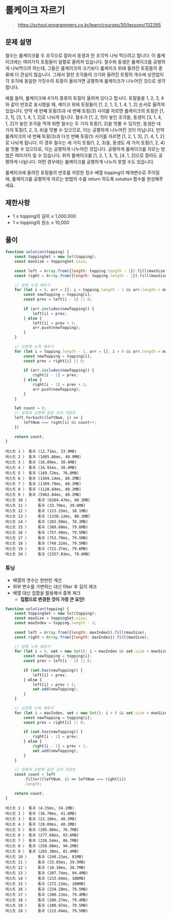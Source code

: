 # 롤케이크 자르기
> https://school.programmers.co.kr/learn/courses/30/lessons/132265

## 문제 설명
철수는 롤케이크를 두 조각으로 잘라서 동생과 한 조각씩 나눠 먹으려고 합니다. 이 롤케이크에는 여러가지 토핑들이 일렬로 올려져 있습니다. 철수와 동생은 롤케이크를 공평하게 나눠먹으려 하는데, 그들은 롤케이크의 크기보다 롤케이크 위에 올려진 토핑들의 종류에 더 관심이 많습니다. 그래서 잘린 조각들의 크기와 올려진 토핑의 개수에 상관없이 각 조각에 동일한 가짓수의 토핑이 올라가면 공평하게 롤케이크가 나누어진 것으로 생각합니다.

예를 들어, 롤케이크에 4가지 종류의 토핑이 올려져 있다고 합시다. 토핑들을 1, 2, 3, 4와 같이 번호로 표시했을 때, 케이크 위에 토핑들이 [1, 2, 1, 3, 1, 4, 1, 2] 순서로 올려져 있습니다. 만약 세 번째 토핑(1)과 네 번째 토핑(3) 사이를 자르면 롤케이크의 토핑은 [1, 2, 1], [3, 1, 4, 1, 2]로 나뉘게 됩니다. 철수가 [1, 2, 1]이 놓인 조각을, 동생이 [3, 1, 4, 1, 2]가 놓인 조각을 먹게 되면 철수는 두 가지 토핑(1, 2)을 맛볼 수 있지만, 동생은 네 가지 토핑(1, 2, 3, 4)을 맛볼 수 있으므로, 이는 공평하게 나누어진 것이 아닙니다. 만약 롤케이크의 네 번째 토핑(3)과 다섯 번째 토핑(1) 사이를 자르면 [1, 2, 1, 3], [1, 4, 1, 2]로 나뉘게 됩니다. 이 경우 철수는 세 가지 토핑(1, 2, 3)을, 동생도 세 가지 토핑(1, 2, 4)을 맛볼 수 있으므로, 이는 공평하게 나누어진 것입니다. 공평하게 롤케이크를 자르는 방법은 여러가지 일 수 있습니다. 위의 롤케이크를 [1, 2, 1, 3, 1], [4, 1, 2]으로 잘라도 공평하게 나뉩니다. 어떤 경우에는 롤케이크를 공평하게 나누지 못할 수도 있습니다.

롤케이크에 올려진 토핑들의 번호를 저장한 정수 배열 topping이 매개변수로 주어질 때, 롤케이크를 공평하게 자르는 방법의 수를 return 하도록 solution 함수를 완성해주세요.

## 제한사항
- 1 ≤ topping의 길이 ≤ 1,000,000
- 1 ≤ topping의 원소 ≤ 10,000

## 풀이
```js
function solution(topping) {
    const toppingSet = new Set(topping);
    const maxSize = toppingSet.size;
    
    const left = Array.from({length: topping.length - 1}).fill(maxSize);
    const right = Array.from({length: topping.length - 1}).fill(maxSize);
    
    // 왼쪽 누적 채우기
    for (let i = 0, arr = []; i < topping.length - 1 && arr.length < maxSize; i++) {
        const newTopping = topping[i];
        const prev = left[i - 1] || 0;
        
        if (arr.includes(newTopping)) {
            left[i] = prev;
        } else {
            left[i] = prev + 1;
            arr.push(newTopping);
        }
    }
    
    // 오른쪽 누적 채우기
    for (let i = topping.length - 1, arr = []; i > 0 && arr.length < maxSize; i--) {
        const newTopping = topping[i];
        const prev = right[i] || 0;
        
        if (arr.includes(newTopping)) {
            right[i - 1] = prev;
        } else {
            right[i - 1] = prev + 1;
            arr.push(newTopping);
        }
    }
    
    let count = 0;
    // 왼쪽과 오른쪽 같은 숫자 카운트
    left.forEach((leftNum, i) => {
        leftNum === right[i] && count++;
    })
    
    return count;
}
```

```
테스트 1 〉	통과 (12.71ms, 33.9MB)
테스트 2 〉	통과 (1085.86ms, 40.9MB)
테스트 3 〉	통과 (16.89ms, 38.4MB)
테스트 4 〉	통과 (16.91ms, 38.4MB)
테스트 5 〉	통과 (169.72ms, 76.8MB)
테스트 6 〉	통과 (1569.14ms, 80.2MB)
테스트 7 〉	통과 (1389.79ms, 80.2MB)
테스트 8 〉	통과 (1128.84ms, 80.2MB)
테스트 9 〉	통과 (5982.84ms, 80.2MB)
테스트 10 〉	통과 (6204.47ms, 80.1MB)
테스트 11 〉	통과 (33.79ms, 39.6MB)
테스트 12 〉	통과 (123.15ms, 38.1MB)
테스트 13 〉	통과 (1338.12ms, 80.1MB)
테스트 14 〉	통과 (203.50ms, 78.3MB)
테스트 15 〉	통과 (388.80ms, 79.6MB)
테스트 16 〉	통과 (757.99ms, 79.5MB)
테스트 17 〉	통과 (753.79ms, 79.5MB)
테스트 18 〉	통과 (748.32ms, 79.5MB)
테스트 19 〉	통과 (721.37ms, 79.6MB)
테스트 20 〉	통과 (2357.03ms, 79.6MB)
```

### 튜닝
- 배열의 갯수는 한번만 계산
- 외부 변수를 가변하는 대신 filter 후 길이 체크
- 배열 대신 집합을 활용해서 중복 체크
  - **집합으로 변경한 것이 가장 큰 요인!**

```js
function solution(topping) {
    const toppingSet = new Set(topping);
    const maxSize = toppingSet.size;
    const maxIndex = topping.length - 1;
    
    const left = Array.from({length: maxIndex}).fill(maxSize);
    const right = Array.from({length: maxIndex}).fill(maxSize);
    
    // 왼쪽 누적 채우기
    for (let i = 0, set = new Set(); i < maxIndex && set.size < maxSize; i++) {
        const newTopping = topping[i];
        const prev = left[i - 1] || 0;
        
        if (set.has(newTopping)) {
            left[i] = prev;
        } else {
            left[i] = prev + 1;
            set.add(newTopping);
        }
    }
    
    // 오른쪽 누적 채우기
    for (let i = maxIndex, set = new Set(); i > 0 && set.size < maxSize; i--) {
        const newTopping = topping[i];
        const prev = right[i] || 0;
        
        if (set.has(newTopping)) {
            right[i - 1] = prev;
        } else {
            right[i - 1] = prev + 1;
            set.add(newTopping);
        }
    }
    
    // 왼쪽과 오른쪽 같은 숫자 카운트
    const count = left
        .filter((leftNum, i) => leftNum === right[i])
        .length;
    
    return count;
}
```
```
테스트 1 〉	통과 (4.35ms, 34.1MB)
테스트 2 〉	통과 (36.70ms, 41.6MB)
테스트 3 〉	통과 (21.10ms, 40.2MB)
테스트 4 〉	통과 (20.09ms, 40.1MB)
테스트 5 〉	통과 (205.80ms, 76.7MB)
테스트 6 〉	통과 (277.68ms, 83.6MB)
테스트 7 〉	통과 (226.54ms, 86.7MB)
테스트 8 〉	통과 (258.60ms, 94.2MB)
테스트 9 〉	통과 (265.30ms, 81.4MB)
테스트 10 〉	통과 (240.21ms, 81MB)
테스트 11 〉	통과 (33.03ms, 39.5MB)
테스트 12 〉	통과 (10.18ms, 38.7MB)
테스트 13 〉	통과 (207.74ms, 94.4MB)
테스트 14 〉	통과 (233.84ms, 108MB)
테스트 15 〉	통과 (272.13ms, 108MB)
테스트 16 〉	통과 (234.28ms, 79.5MB)
테스트 17 〉	통과 (208.13ms, 79.4MB)
테스트 18 〉	통과 (200.27ms, 79.4MB)
테스트 19 〉	통과 (200.97ms, 79.5MB)
테스트 20 〉	통과 (215.04ms, 79.5MB)
```
